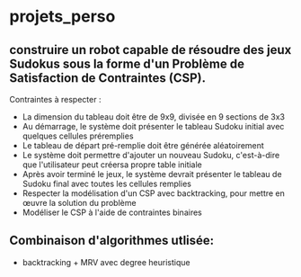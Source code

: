 # projets_perso
## construire un robot capable de résoudre des jeux Sudokus sous la forme d'un Problème de Satisfaction de Contraintes (CSP).
Contraintes à respecter :  
  * La dimension du tableau doit être de 9x9, divisée en 9 sections de 3x3  
  * Au démarrage, le système doit présenter le tableau Sudoku initial avec quelques cellules préremplies  
  * Le tableau de départ pré-remplie doit être générée aléatoirement  
  * Le système doit permettre d'ajouter un nouveau Sudoku, c'est-à-dire que l'utilisateur peut créersa propre table initiale  
  * Après avoir terminé le jeux, le système devrait présenter le tableau de Sudoku final avec toutes les cellules remplies  
  * Respecter la modélisation d'un CSP avec backtracking, pour mettre en œuvre la solution du problème  
  * Modéliser le CSP à l'aide de contraintes binaires  
## Combinaison d'algorithmes utlisée:  
  * backtracking + MRV avec degree heuristique
